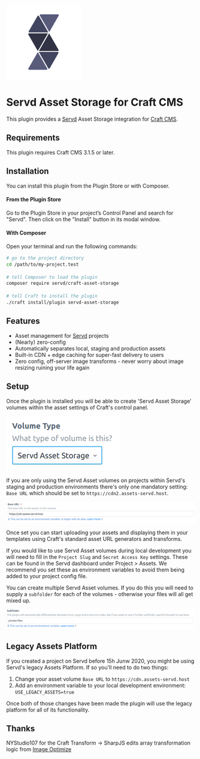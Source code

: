 <img src="/src/icon.png" width="200px" alt="Servd Icon" title="Servd Icon" style="max-width:100%;">

# Servd Asset Storage for Craft CMS

This plugin provides a [Servd](https://servd.host) Asset Storage integration for [Craft CMS](https://craftcms.com/).

## Requirements

This plugin requires Craft CMS 3.1.5 or later.

## Installation

You can install this plugin from the Plugin Store or with Composer.

#### From the Plugin Store

Go to the Plugin Store in your project’s Control Panel and search for "Servd". Then click on the "Install" button in its modal window.

#### With Composer

Open your terminal and run the following commands:

```bash
# go to the project directory
cd /path/to/my-project.test

# tell Composer to load the plugin
composer require servd/craft-asset-storage

# tell Craft to install the plugin
./craft install/plugin servd-asset-storage
```

## Features

* Asset management for [Servd](https://servd.host) projects
* (Nearly) zero-config
* Automatically separates local, staging and production assets
* Built-in CDN + edge caching for super-fast delivery to users
* Zero config, off-server image transforms - never worry about image resizing ruining your life again

## Setup

Once the plugin is installed you will be able to create 'Servd Asset Storage' volumes within the asset settings of Craft's control panel.

![Servd Volume Type](/images/volume-type.png "Servd Asset Storage Volume")

If you are only using the Servd Asset volumes on projects within Servd's staging and production environments there's only one mandatory setting: `Base URL` which should be set to `https://cdn2.assets-servd.host`. 

![Servd Volume Base URL](/images/base-url.png "Servd Volume Base URL")

Once set you can start uploading your assets and displaying them in your templates using Craft's standard asset URL generators and transforms.

If you would like to use Servd Asset volumes during local development you will need to fill in the `Project Slug` and `Secret Access Key` settings. These can be found in the Servd dashboard under Project > Assets. We recommend you set these as environment variables to avoid them being added to your project config file.

You can create multiple Servd Asset volumes. If you do this you will need to supply a `subfolder` for each of the volumes - otherwise your files will all get mixed up.

![Servd Volume Subfolder](/images/subfolder.png "Servd Volume Subfolder")

## Legacy Assets Platform

If you created a project on Servd before 15h Junw 2020, you might be using Servd's legacy Assets Platform. If so you'll need to do two things:

1. Change your asset volume `Base URL` to `https://cdn.assets-servd.host`
2. Add an environment variable to your local development environment: `USE_LEGACY_ASSETS=true`

Once both of those changes have been made the plugin will use the legacy platform for all of its functionality.

## Thanks

NYStudio107 for the Craft Transform -> SharpJS edits array transformation logic from [Image Optimize](https://github.com/nystudio107/craft-imageoptimize)
